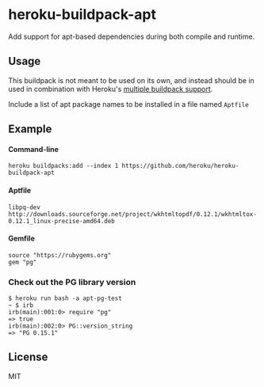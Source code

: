 # heroku-buildpack-apt

Add support for apt-based dependencies during both compile and runtime.

## Usage

This buildpack is not meant to be used on its own, and instead should be in used in combination with Heroku's [multiple buildpack support](https://devcenter.heroku.com/articles/using-multiple-buildpacks-for-an-app).

Include a list of apt package names to be installed in a file named `Aptfile`

## Example

#### Command-line

```
heroku buildpacks:add --index 1 https://github.com/heroku/heroku-buildpack-apt
```

#### Aptfile

    libpq-dev
    http://downloads.sourceforge.net/project/wkhtmltopdf/0.12.1/wkhtmltox-0.12.1_linux-precise-amd64.deb

#### Gemfile

    source "https://rubygems.org"
    gem "pg"

### Check out the PG library version

    $ heroku run bash -a apt-pg-test
    ~ $ irb
	irb(main):001:0> require "pg"
	=> true
	irb(main):002:0> PG::version_string
	=> "PG 0.15.1"

## License

MIT
